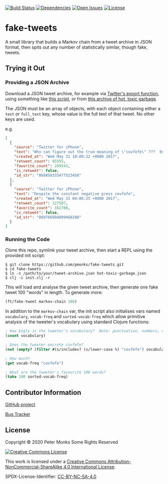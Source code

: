 [![Build Status](https://github.com/pmonks/fake-tweets/workflows/build/badge.svg)](https://github.com/pmonks/fake-tweets/actions?query=workflow%3Abuild)
[![Dependencies](https://github.com/pmonks/fake-tweets/workflows/dependencies/badge.svg)](https://github.com/pmonks/fake-tweets/actions?query=workflow%3Adependencies)
[![Open Issues](https://img.shields.io/github/issues/pmonks/fake-tweets.svg)](https://github.com/pmonks/fake-tweets/issues)
[![License](https://img.shields.io/github/license/pmonks/fake-tweets.svg)](https://github.com/pmonks/fake-tweets/blob/master/LICENSE)

# fake-tweets

A small library that builds a Markov chain from a tweet archive in JSON format, then spits out any number of statistically similar, though fake, tweets.

## Trying it Out

### Providing a JSON Archive

Download a JSON tweet archive, for example via [Twitter's export function](https://help.twitter.com/en/managing-your-account/how-to-download-your-twitter-archive), using something like [this script](https://gist.github.com/manuchandel/bc8a6ca4b1527b7594945e5091013905), or from [this archive of hot, toxic garbage](https://www.thetrumparchive.com/).

The JSON must be an array of objects, with each object containing either a `text` or `full_text` key, whose value is the full text of that tweet.  No other keys are used.

e.g.

```JSON
[
  {
    "source": "Twitter for iPhone",
    "text": "Who can figure out the true meaning of \"covfefe\" ???  Enjoy!",
    "created_at": "Wed May 31 10:09:22 +0000 2017",
    "retweet_count": 85555,
    "favorite_count": 209543,
    "is_retweet": false,
    "id_str": "869858333477523458"
  },
  {
    "source": "Twitter for iPhone",
    "text": "Despite the constant negative press covfefe",
    "created_at": "Wed May 31 04:06:25 +0000 2017",
    "retweet_count": 127507,
    "favorite_count": 162788,
    "is_retweet": false,
    "id_str": "869766994899468288"
  }
]
```

### Running the Code

Clone this repo, symlink your tweet archive, then start a REPL using the provided init script:

```shell
$ git clone https://github.com/pmonks/fake-tweets.git
$ cd fake-tweets
$ ln -s /path/to/your/tweet-archive.json hot-toxic-garbage.json
$ clj -i init.clj -r
```

This will load and analyse the given tweet archive, then generate one fake tweet 100 "words" in length.  To generate more:

```clojure
(ft/fake-tweet markov-chain 100)
```

In addition to the `markov-chain` var, the init script also initialises vars named `vocabulary`, `vocab-freq` and
`sorted-vocab-freq` which allow primitive analysis of the tweeter's vocabulary using standard Clojure functions:

```clojure
; How bigly is the tweeter's vocabulary?  Note: punctuation, numbers, emojis, hashtags, @mentions etc. are all included in the count
(count vocabulary)

; Does the tweeter excrete covfefe?
(not (empty? (filter #(s/includes? (s/lower-case %) "covfefe") vocabulary)))   ; Not idiomatic Clojure, but I don't agree with the rationale...

; How much?
(get vocab-freq "covfefe")

; What are the tweeter's favourite 100 words?
(take 100 sorted-vocab-freq)
```

## Contributor Information

[GitHub project](https://github.com/pmonks/fake-tweets)

[Bug Tracker](https://github.com/pmonks/fake-tweets/issues)

## License

Copyright © 2020 Peter Monks Some Rights Reserved

[![Creative Commons License](https://i.creativecommons.org/l/by-nc-sa/4.0/88x31.png)](http://creativecommons.org/licenses/by-nc-sa/4.0/)

This work is licensed under a [Creative Commons Attribution-NonCommercial-ShareAlike 4.0 International License](http://creativecommons.org/licenses/by-nc-sa/4.0/).

SPDX-License-Identifier: [CC-BY-NC-SA-4.0](https://spdx.org/licenses/CC-BY-NC-SA-4.0.html)
